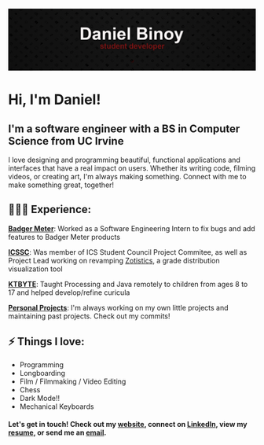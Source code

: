 [![Banner Image](banner.png)](https://binoy.co)

# Hi, I'm Daniel!
## I'm a software engineer with a BS in Computer Science from UC Irvine
I love designing and programming  beautiful, functional applications and interfaces that have a real impact on users. Whether its writing code, filming videos, or creating art, I'm always making something. Connect with me to make something great, together! 

## 👨🏾‍💻 Experience: 

[**Badger Meter**][badgermeter]: Worked as a Software Engineering Intern to fix bugs and add features to Badger Meter products

[**ICSSC**][icssc]: Was member of ICS Student Council Project Commitee, as well as Project Lead working on revamping [Zotistics][zotistics], a grade distribution visualization tool

[**KTBYTE**][ktbyte]: Taught Processing and Java remotely to children from ages 8 to 17 and helped develop/refine curicula

[**Personal Projects**][projects]: I'm always working on my own little projects and maintaining past projects. Check out my commits!
 
## ⚡ Things I love:
 - Programming 
 - Longboarding
 - Film / Filmmaking / Video Editing
 - Chess
 - Dark Mode!!
 - Mechanical Keyboards
 
#### Let's get in touch! Check out my [website][website], connect on [LinkedIn][linkedin], view my [resume][resume], or send me an [email][email].
[website]: https://www.binoy.co
[linkedin]: https://www.linkedin.com/in/binoy-d/
[resume]: https://www.binoy.co/files/resume.pdf
[email]: mailto:dbinoy15@gmail.com
[icssc]: https://studentcouncil.ics.uci.edu/
[curicular]: https://www.curicular.com/
[ktbyte]: https://www.ktbyte.com/
[badgermeter]: https://www.badgermeter.com/
[zotistics]: https://zotistics.com
[projects]: https://binoy.co/#projects
